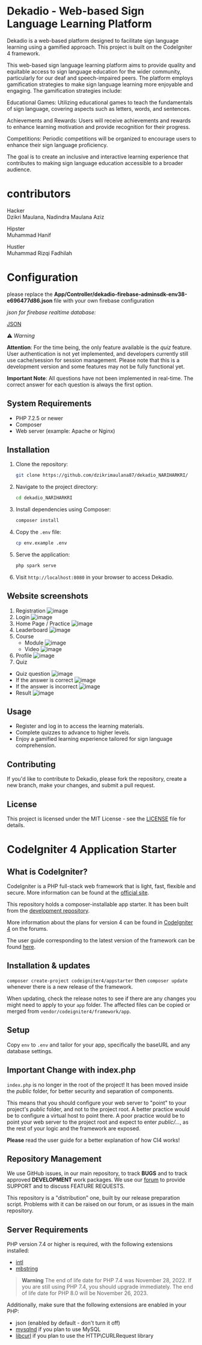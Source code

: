 # Dekadio - Web-based Sign Language Learning Platform

Dekadio is a web-based platform designed to facilitate sign language learning using a gamified approach. This project is built on the CodeIgniter 4 framework.

This web-based sign language learning platform aims to provide quality and equitable access to sign language education for the wider community, particularly for our deaf and speech-impaired peers. The platform employs gamification strategies to make sign language learning more enjoyable and engaging. The gamification strategies include:

Educational Games: Utilizing educational games to teach the fundamentals of sign language, covering aspects such as letters, words, and sentences.

Achievements and Rewards: Users will receive achievements and rewards to enhance learning motivation and provide recognition for their progress.

Competitions: Periodic competitions will be organized to encourage users to enhance their sign language proficiency.

The goal is to create an inclusive and interactive learning experience that contributes to making sign language education accessible to a broader audience.

# contributors
Hacker<br>
Dzikri Maulana, 
Nadindra Maulana Aziz


Hipster<br>
Muhammad Hanif

Hustler<br>
Muhammad Rizqi Fadhilah

# Configuration <br>

please replace the **App/Controller/dekadio-firebase-adminsdk-env38-e696477d86.json** file with your own firebase configuration

*json for firebase realtime database:*

[JSON](https://github.com/dzikrimaulana87/dekadio_NARIHARKRI/blob/main/dekadio-default-rtdb-export%20(1).json)


:warning: *Warning*

**Attention**: For the time being, the only feature available is the *quiz* feature. User authentication is not yet implemented, and developers currently still use cache/session for session management. Please note that this is a development version and some features may not be fully functional yet.

**Important Note**: All questions have not been implemented in real-time. The correct answer for each question is always the first option.

## System Requirements

- PHP 7.2.5 or newer
- Composer
- Web server (example: Apache or Nginx)


## Installation

1. Clone the repository:

    ```bash
    git clone https://github.com/dzikrimaulana87/dekadio_NARIHARKRI/
    ```

2. Navigate to the project directory:

    ```bash
    cd dekadio_NARIHARKRI
    ```

3. Install dependencies using Composer:

    ```bash
    composer install
    ```

4. Copy the `.env` file:

    ```bash
    cp env.example .env
    ```

5. Serve the application:

    ```bash
    php spark serve
    ```

6. Visit `http://localhost:8080` in your browser to access Dekadio.

## Website screenshots
1. Registration
   ![image](https://github.com/dzikrimaulana87/dekadio_NARIHARKRI/assets/107752721/a04a1ee8-ec9e-4aac-8278-eeb29acca9eb)
2. Login
   ![image](https://github.com/dzikrimaulana87/dekadio_NARIHARKRI/assets/107752721/07a827b4-7b90-47ec-81f3-a11e6eb0282e)
3. Home Page / Practice
   ![image](https://github.com/dzikrimaulana87/dekadio_NARIHARKRI/assets/107752721/12c41c24-e0b3-4eeb-977b-43d41f9d6984)
4. Leaderboard
   ![image](https://github.com/dzikrimaulana87/dekadio_NARIHARKRI/assets/107752721/6a7bdf08-4a76-41cd-a83b-6246dfb70b5d)
5. Course
   - Module
     ![image](https://github.com/dzikrimaulana87/dekadio_NARIHARKRI/assets/107752721/d131b5d2-afcb-4617-95cf-51a21610fc5a)
   - Video
     ![image](https://github.com/dzikrimaulana87/dekadio_NARIHARKRI/assets/107752721/fa70a521-7d6f-4066-83fb-e503da5791e4)
6. Profile
   ![image](https://github.com/dzikrimaulana87/dekadio_NARIHARKRI/assets/107752721/0d96eb05-9b59-428c-a11d-2ceb78bfeba6)
7. Quiz
 - Quiz question
   ![image](https://github.com/dzikrimaulana87/dekadio_NARIHARKRI/assets/107752721/d8e8c5da-7857-4f4d-a07e-ecb9d76dfa9c)
 - If the answer is correct
   ![image](https://github.com/dzikrimaulana87/dekadio_NARIHARKRI/assets/107752721/9dc30590-32a4-4435-bb65-adaa1d3aeae9)
 - If the answer is incorrect
   ![image](https://github.com/dzikrimaulana87/dekadio_NARIHARKRI/assets/107752721/235b03f7-f3a5-4c08-a2e5-a544bc74be1a)
 - Result
   ![image](https://github.com/dzikrimaulana87/dekadio_NARIHARKRI/assets/107752721/14bd45ab-4e01-4cb6-a48c-42636bfcd989)

## Usage

- Register and log in to access the learning materials.
- Complete quizzes to advance to higher levels.
- Enjoy a gamified learning experience tailored for sign language comprehension.

## Contributing

If you'd like to contribute to Dekadio, please fork the repository, create a new branch, make your changes, and submit a pull request.

## License

This project is licensed under the MIT License - see the [LICENSE](LICENSE) file for details.



# CodeIgniter 4 Application Starter

## What is CodeIgniter?

CodeIgniter is a PHP full-stack web framework that is light, fast, flexible and secure.
More information can be found at the [official site](https://codeigniter.com).

This repository holds a composer-installable app starter.
It has been built from the
[development repository](https://github.com/codeigniter4/CodeIgniter4).

More information about the plans for version 4 can be found in [CodeIgniter 4](https://forum.codeigniter.com/forumdisplay.php?fid=28) on the forums.

The user guide corresponding to the latest version of the framework can be found
[here](https://codeigniter4.github.io/userguide/).

## Installation & updates

`composer create-project codeigniter4/appstarter` then `composer update` whenever
there is a new release of the framework.

When updating, check the release notes to see if there are any changes you might need to apply
to your `app` folder. The affected files can be copied or merged from
`vendor/codeigniter4/framework/app`.

## Setup

Copy `env` to `.env` and tailor for your app, specifically the baseURL
and any database settings.

## Important Change with index.php

`index.php` is no longer in the root of the project! It has been moved inside the *public* folder,
for better security and separation of components.

This means that you should configure your web server to "point" to your project's *public* folder, and
not to the project root. A better practice would be to configure a virtual host to point there. A poor practice would be to point your web server to the project root and expect to enter *public/...*, as the rest of your logic and the
framework are exposed.

**Please** read the user guide for a better explanation of how CI4 works!

## Repository Management

We use GitHub issues, in our main repository, to track **BUGS** and to track approved **DEVELOPMENT** work packages.
We use our [forum](http://forum.codeigniter.com) to provide SUPPORT and to discuss
FEATURE REQUESTS.

This repository is a "distribution" one, built by our release preparation script.
Problems with it can be raised on our forum, or as issues in the main repository.

## Server Requirements

PHP version 7.4 or higher is required, with the following extensions installed:

- [intl](http://php.net/manual/en/intl.requirements.php)
- [mbstring](http://php.net/manual/en/mbstring.installation.php)

> **Warning**
> The end of life date for PHP 7.4 was November 28, 2022. If you are
> still using PHP 7.4, you should upgrade immediately. The end of life date
> for PHP 8.0 will be November 26, 2023.

Additionally, make sure that the following extensions are enabled in your PHP:

- json (enabled by default - don't turn it off)
- [mysqlnd](http://php.net/manual/en/mysqlnd.install.php) if you plan to use MySQL
- [libcurl](http://php.net/manual/en/curl.requirements.php) if you plan to use the HTTP\CURLRequest library
